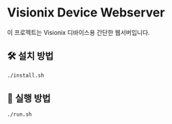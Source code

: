 # Visionix Device Webserver

이 프로젝트는 Visionix 디바이스용 간단한 웹서버입니다.

## 🛠️ 설치 방법
```bash
./install.sh
```

## 🚀 실행 방법
```bash
./run.sh
```
